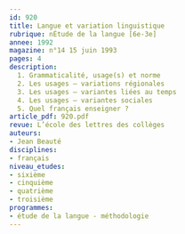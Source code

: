 ```yaml
---
id: 920
title: Langue et variation linguistique 
rubrique: nÉtude de la langue [6e-3e]
annee: 1992
magazine: n°14 15 juin 1993
pages: 4
description: 
  1. Grammaticalité, usage(s) et norme
  2. Les usages – variations régionales
  3. Les usages – variantes liées au temps
  4. Les usages – variantes sociales
  5. Quel français enseigner ?
article_pdf: 920.pdf
revue: L’école des lettres des collèges
auteurs:
- Jean Beauté
disciplines:
- français
niveau_etudes:
- sixième
- cinquième
- quatrième
- troisième
programmes:
- étude de la langue - méthodologie
---
```

